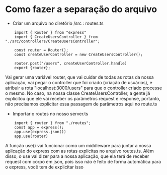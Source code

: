 #   Como fazer a separação do arquivo
-   Criar um arquivo no diretório /src : routes.ts
```
    import { Router } from "express"
    import { CreateUsersController } from "./src/controllers/CreateUsersController";

    const router = Router();
    const createUserController = new CreateUsersController();

    router.post("/users", createUserController.handle)
    export {router};
```

Vai gerar uma variável router, que vai cuidar de todas as rotas da nossa aplicação, vai pegar o controller que foi criado (criação de usuários), e atribuir a rota "localhost:3000/users" para que o controller criado processe o mesmo. No caso, na nossa classe CreateUsersController, a gente já explicitou que ele vai receber os parâmetros request e response, portanto, não precisamos explicitar essa passagem de parâmetros aqui no route.ts

-   Importar o routes no nosso server.ts
```
    import { router } from "./routes";
    const app = express();
    app.use(express.json())
    app.use(router)
```
A função use() vai funcionar como um middleware para juntar a nossa aplicação do express com as rotas explicitas no arquivo routes.ts.
Além disso, o use vai dizer para a nossa aplicação, que ela terá de receber request com corpo em json, pois isso não é feito de forma automática para o express, você tem de explicitar isso
